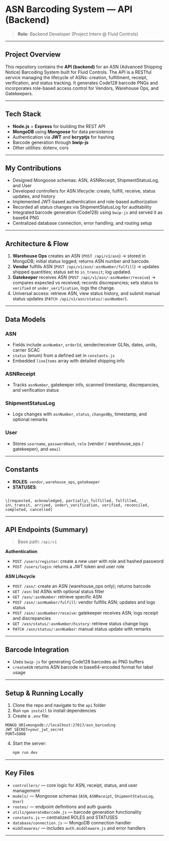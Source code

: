 
# ASN Barcoding System — API (Backend)

> **Role:** Backend Developer (Project Intern @ Fluid Controls)

---

## Project Overview

This repository contains the **API (backend)** for an ASN (Advanced Shipping Notice) Barcoding System built for Fluid Controls. The API is a RESTful service managing the lifecycle of ASNs: creation, fulfillment, receipt, verification, and status tracking. It generates Code128 barcode PNGs and incorporates role-based access control for Vendors, Warehouse Ops, and Gatekeepers.

---

## Tech Stack

- **Node.js** + **Express** for building the REST API
- **MongoDB** using **Mongoose** for data persistence
- Authentication via **JWT** and **bcryptjs** for hashing
- Barcode generation through **bwip-js**
- Other utilities: dotenv, cors

---

## My Contributions

- Designed Mongoose schemas: ASN, ASNReceipt, ShipmentStatusLog, and User
- Developed controllers for ASN lifecycle: create, fulfill, receive, status updates, and history
- Implemented JWT-based authentication and role-based authorization
- Recorded all status changes via ShipmentStatusLog for auditability
- Integrated barcode generation (Code128) using `bwip-js` and served it as base64 PNG
- Centralized database connection, error handling, and routing setup

---

## Architecture & Flow

1. **Warehouse Ops** creates an ASN (`POST /api/v1/asn`) → stored in MongoDB; initial status logged; returns ASN number and barcode.
2. **Vendor** fulfills ASN (`POST /api/v1/asn/:asnNumber/fulfill`) → updates shipped quantities; status set to `in_transit`; log updated.
3. **Gatekeeper** receives ASN (`POST /api/v1/asn/:asnNumber/receive`) → compares expected vs received; records discrepancies; sets status to `verified` or `under_verification`, logs the change.
4. Universal access: retrieve ASN, view status history, and submit manual status updates (`PATCH /api/v1/asn/status/:asnNumber`).

---

## Data Models

### ASN

- Fields include `asnNumber`, `orderId`, sender/receiver GLNs, dates, units, carrier SCAC
- `status` (enum) from a defined set in `constants.js`
- Embedded `lineItems` array with detailed shipping info

### ASNReceipt

- Tracks `asnNumber`, gatekeeper info, scanned timestamp, discrepancies, and verification status

### ShipmentStatusLog

- Logs changes with `asnNumber`, `status`, `changedBy`, timestamp, and optional remarks

### User

- Stores `username`, `passwordHash`, `role` (vendor / warehouse_ops / gatekeeper), and `email`

---

## Constants

- **ROLES**: `vendor`, `warehouse_ops`, `gatekeeper`
- **STATUSES**:
```

\[requested, acknowledged, partially\_fulfilled, fulfilled, in\_transit, arrived, under\_verification, verified, reconciled, completed, cancelled]

````

---

## API Endpoints (Summary)

> Base path: `/api/v1`

**Authentication**
- `POST /users/register`: create a new user with role and hashed password
- `POST /users/login`: returns a JWT token and user role

**ASN Lifecycle**
- `POST /asn/`: create an ASN (warehouse_ops only); returns barcode
- `GET /asn`: list ASNs with optional status filter
- `GET /asn/:asnNumber`: retrieve specific ASN
- `POST /asn/:asnNumber/fulfill`: vendor fulfills ASN; updates and logs status
- `POST /asn/:asnNumber/receive`: gatekeeper receives ASN; logs receipt and discrepancies
- `GET /asn/status/:asnNumber/history`: retrieve status change logs
- `PATCH /asn/status/:asnNumber`: manual status update with remarks

---

## Barcode Integration

- Uses `bwip-js` for generating Code128 barcodes as PNG buffers
- `createASN` returns ASN barcode in base64-encoded format for label usage

---

## Setup & Running Locally

1. Clone the repo and navigate to the `api` folder
2. Run `npm install` to install dependencies
3. Create a `.env` file:
 ```env
 MONGO_URI=mongodb://localhost:27017/asn_barcoding
 JWT_SECRET=your_jwt_secret
 PORT=5000
````

4. Start the server:

   ```bash
   npm run dev
   ```
---

## Key Files

* `controllers/` — core logic for ASN, receipt, status, and user management
* `models/` — Mongoose schemas (`ASN`, `ASNReceipt`, `ShipmentStatusLog`, `User`)
* `routes/` — endpoint definitions and auth guards
* `utils/generateBarcode.js` — barcode generation functionality
* `constants.js` — centralized ROLES and STATUSES
* `database/connection.js` — MongoDB connection handler
* `middlewares/` — includes `auth.middleware.js` and error handlers

---
